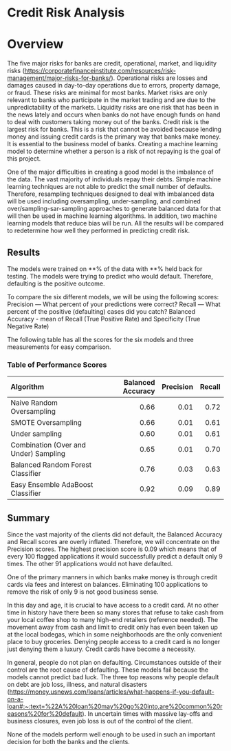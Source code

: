 # Credit Risk Analysis

# Overview

The five major risks for banks are credit, operational, market, and liquidity risks (https://corporatefinanceinstitute.com/resources/risk-management/major-risks-for-banks/). Operational risks are losses and damages caused in day-to-day operations due to errors, property damage, or fraud.  These risks are minimal for most banks.  Market risks are only relevant to banks who participate in the market trading and are due to the unpredictability of the markets.  Liquidity risks are one risk that has been in the news lately and occurs when banks do not have enough funds on hand to deal with customers taking money out of the banks.  Credit risk is the largest risk for banks.  This is a risk that cannot be avoided because lending money and issuing credit cards is the primary way that banks make money.  It is essential to the business model of banks.  Creating a machine learning model to determine whether a person is a risk of not repaying is the goal of this project.  

One of the major difficulties in creating a good model is the imbalance of the data.  The vast majority of individuals repay their debts.  Simple machine learning techniques are not able to predict the small number of defaults.  Therefore, resampling techniques designed to deal with imbalanced data will be used including oversampling, under-sampling, and combined over/sampling-sar-sampling approaches to generate balanced data for that will then be used in machine learning algorithms.  In addition, two machine learning models that reduce bias will be run.  All the results will be compared to redetermine how well they performed in predicting credit risk.

## Results

The models were trained on **% of the data with **% held back for testing. The models were trying to predict who would default.  Therefore, defaulting is the positive outcome.


To compare the six different models, we will be using the following scores:
    Precision — What percent of your predictions were correct?
    Recall — What percent of the positive (defaulting) cases did you catch? 
    Balanced Accuracy -  mean of Recall (True Positive Rate) and Specificity (True Negative Rate) 

The following table has all the scores for the six models and three measurements for easy comparison.

### Table of Performance Scores

| Algorithm | Balanced Accuracy | Precision | Recall |
| :---|---: |---: |---: |
| Naive Random Oversampling |0.66 |0.01   |   0.72 |
| SMOTE Oversampling | 0.66 | 0.01   |   0.61 |
| Under sampling | 0.60 | 0.01   |   0.61  |
| Combination (Over and Under) Sampling | 0.65 | 0.01  |    0.70 |
| Balanced Random Forest Classifier | 0.76 | 0.03  |    0.63 | 
| Easy Ensemble AdaBoost Classifier | 0.92 | 0.09   |   0.89 |

## Summary

Since the vast majority of the clients did not default, the Balanced Accuracy and Recall scores are overly inflated.  Therefore, we will concentrate on the Precision scores.  The highest precision score is 0.09 which means that of every 100 flagged applications it would successfully predict a default only 9 times.  The other 91 applications would not have defaulted.  

One of the primary manners in which banks make money is through credit cards via fees and interest on balances.  Eliminating 100 applications to remove the risk of only 9 is not good business sense.

In this day and age, it is crucial to have access to a credit card.  At no other time in history have there been so many stores that refuse to take cash from your local coffee shop to many high-end retailers (reference needed).  The movement away from cash and limit to credit only has even been taken up at the local bodegas, which in some neighborhoods are the only convenient place to buy groceries.  Denying people access to a credit card is no longer just denying them a luxury.  Credit cards have become a necessity.

In general, people do not plan on defaulting.  Circumstances outside of their control are the root cause of defaulting. These models fail because the models cannot predict bad luck.  The three top reasons why people default on debt are job loss, illness, and natural disasters (https://money.usnews.com/loans/articles/what-happens-if-you-default-on-a-loan#:~:text=%22A%20loan%20may%20go%20into,are%20common%20reasons%20for%20default).  In uncertain times with massive lay-offs and business closures, even job loss is out of the control of the client.  


None of the models perform well enough to be used in such an important decision for both the banks and the clients.

